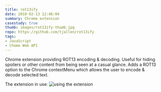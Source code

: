 ```yaml
---
title: rot13ify
date: 2018-02-13 12:46:04
summary: Chrome extension 
casestudy: true
thumb: images/rot13ify-thumb.jpg
repo: https://github.com/tjallen/rot13ify
tags:
- JavaScript
- Chome Web API
---
```

Chrome extension providing ROT13 encoding & decoding. Useful for hiding spoilers or other content from being seen at a casual glance. Adds a ROT13 option to the Chrome contextMenu which allows the user to encode & decode selected text.

The extension in use:
<img src="/images/rot13-480.gif" alt="using the extension" />